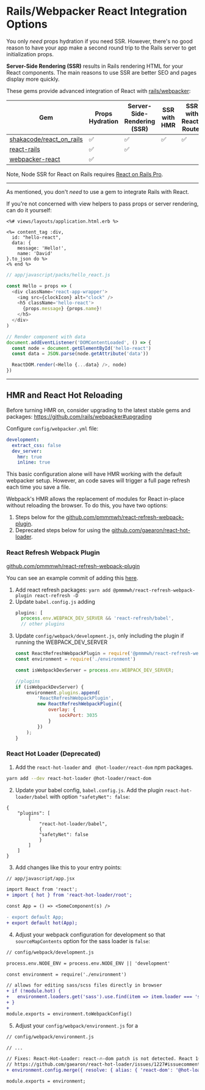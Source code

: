 # Rails/Webpacker React Integration Options

You only _need_ props hydration if you need SSR. However, there's no good reason to
have your app make a second round trip to the Rails server to get initialization props.

**Server-Side Rendering (SSR)** results in Rails rendering HTML for your React components. The main reasons to use SSR are better SEO and pages display more quickly. 

These gems provide advanced integration of React with [rails/webpacker](https://github.com/rails/webpacker): 

| Gem | Props Hydration | Server-Side-Rendering (SSR) | SSR with HMR | SSR with React-Router | SSR with Code Splitting | Node SSR |
| --- | --------------- | --- | --------------------- | ----------------------| ------------------------|----|
| [shakacode/react_on_rails](https://github.com/shakacode/react_on_rails) | ✅ | ✅ | ✅ | ✅ | ✅ | ✅ |
| [react-rails](https://github.com/reactjs/react-rails)  | ✅ | ✅ |  | | | | |
| [webpacker-react](https://github.com/renchap/webpacker-react) | ✅ | | | | | | |

Note, Node SSR for React on Rails requires [React on Rails Pro](https://www.shakacode.com/react-on-rails-pro/).

---

As mentioned, you don't _need_ to use a gem to integrate Rails with React.

If you're not concerned with view helpers to pass props or server rendering, can do it yourself:

```erb
<%# views/layouts/application.html.erb %>

<%= content_tag :div,
  id: "hello-react",
  data: {
    message: 'Hello!',
    name: 'David'
}.to_json do %>
<% end %>
```

```js
// app/javascript/packs/hello_react.js

const Hello = props => (
  <div className='react-app-wrapper'>
    <img src={clockIcon} alt="clock" />
    <h5 className='hello-react'>
      {props.message} {props.name}!
    </h5>
  </div>
)

// Render component with data
document.addEventListener('DOMContentLoaded', () => {
  const node = document.getElementById('hello-react')
  const data = JSON.parse(node.getAttribute('data'))

  ReactDOM.render(<Hello {...data} />, node)
})
```

----

## HMR and React Hot Reloading

Before turning HMR on, consider upgrading to the latest stable gems and packages:
https://github.com/rails/webpacker#upgrading

Configure `config/webpacker.yml` file:

```yaml
development:
  extract_css: false
  dev_server:
    hmr: true
    inline: true
```

This basic configuration alone will have HMR working with the default webpacker setup. However, an code saves will trigger a full page refresh each time you save a file.

Webpack's HMR allows the replacement of modules for React in-place without reloading the browser. To do this, you have two options:

1. Steps below for the [github.com/pmmmwh/react-refresh-webpack-plugin](https://github.com/pmmmwh/react-refresh-webpack-plugin).
1. Deprecated steps below for using the [github.com/gaearon/react-hot-loader](https://github.com/gaearon/react-hot-loader).

### React Refresh Webpack Plugin
[github.com/pmmmwh/react-refresh-webpack-plugin](https://github.com/pmmmwh/react-refresh-webpack-plugin)

You can see an example commit of adding this [here](https://github.com/shakacode/react_on_rails_tutorial_with_ssr_and_hmr_fast_refresh/commit/7e53803fce7034f5ecff335db1f400a5743a87e7).

1. Add react refresh packages:
   `yarn add @pmmmwh/react-refresh-webpack-plugin react-refresh -D`
2. Update `babel.config.js` adding
   ```js
   plugins: [
     process.env.WEBPACK_DEV_SERVER && 'react-refresh/babel',
     // other plugins
   ```
3. Update `config/webpack/development.js`, only including the plugin if running the WEBPACK_DEV_SERVER
   ```js
   const ReactRefreshWebpackPlugin = require('@pmmmwh/react-refresh-webpack-plugin');
   const environment = require('./environment')
   
   const isWebpackDevServer = process.env.WEBPACK_DEV_SERVER;
   
   //plugins
   if (isWebpackDevServer) {
       environment.plugins.append(
           'ReactRefreshWebpackPlugin',
           new ReactRefreshWebpackPlugin({
               overlay: {
                   sockPort: 3035
               }
           })
       );
   }
   ```

### React Hot Loader (Deprecated)

1. Add the `react-hot-loader` and ` @hot-loader/react-dom` npm packages.
  ```sh
  yarn add --dev react-hot-loader @hot-loader/react-dom
  ```

2. Update your babel config, `babel.config.js`. Add the plugin `react-hot-loader/babel`
with option `"safetyNet": false`:

```
{
    "plugins": [
        [
            "react-hot-loader/babel",
            {
            "safetyNet": false
            }
        ]
    ]
}
```

3. Add changes like this to your entry points:

```diff
// app/javascript/app.jsx

import React from 'react';
+ import { hot } from 'react-hot-loader/root';

const App = () => <SomeComponent(s) />

- export default App;
+ export default hot(App);
```

4. Adjust your webpack configuration for development so that `sourceMapContents` option for the sass
loader is `false`:

```diff
// config/webpack/development.js

process.env.NODE_ENV = process.env.NODE_ENV || 'development'

const environment = require('./environment')

// allows for editing sass/scss files directly in browser
+ if (!module.hot) {
+   environment.loaders.get('sass').use.find(item => item.loader === 'sass-loader').options.sourceMapContents = false
+ }
+ 
module.exports = environment.toWebpackConfig()
```

5. Adjust your `config/webpack/environment.js` for a 

```diff
// config/webpack/environment.js

// ...

// Fixes: React-Hot-Loader: react-🔥-dom patch is not detected. React 16.6+ features may not work.
// https://github.com/gaearon/react-hot-loader/issues/1227#issuecomment-482139583
+ environment.config.merge({ resolve: { alias: { 'react-dom': '@hot-loader/react-dom' } } });

module.exports = environment;
```

